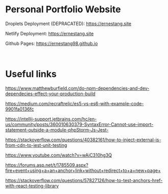 # Personal Portfolio Website

Droplets Deployment (DEPRACATED): https://ernestang.site

Netlify Deployment: https://ernestang.site

Github Pages: https://ernestang98.github.io

<br/>

# Useful links

https://www.matthewburfield.com/do-npm-dependencies-and-dev-dependecies-effect-your-production-build

https://medium.com/recraftrelic/es5-vs-es6-with-example-code-9901fa0136fc

https://intellij-support.jetbrains.com/hc/en-us/community/posts/360010630379-SyntaxError-Cannot-use-import-statement-outside-a-module-phpStorm-Js-Jest-

https://stackoverflow.com/questions/40382161/how-to-inject-external-js-from-cdn-to-jest-unit-testing

https://www.youtube.com/watch?v=wAiC310hg3Q

https://forums.asp.net/t/1785509.aspx?fire+event+using+a+an+anchor+link+without+redirect+to+a+new+page+

https://stackoverflow.com/questions/57827126/how-to-test-anchors-href-with-react-testing-library
